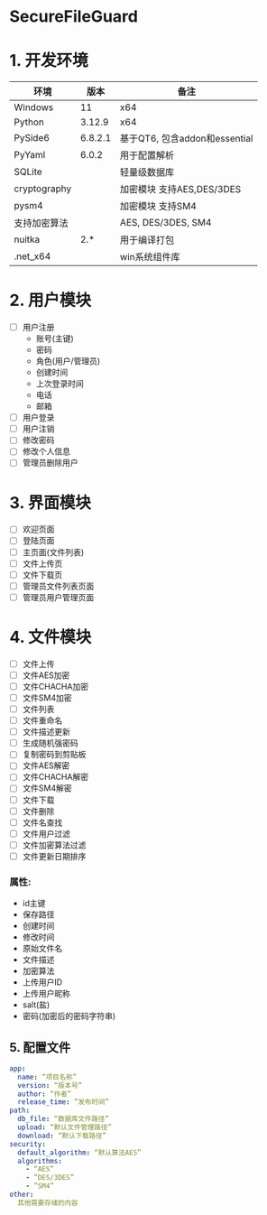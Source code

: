 # SecureFileGuard


# 1. 开发环境

| 环境 | 版本 | 备注 |
| --- | --- | --- |
| Windows | 11 | x64 |
| Python | 3.12.9 | x64 |
| PySide6 | 6.8.2.1 | 基于QT6, 包含addon和essential |
| PyYaml | 6.0.2 | 用于配置解析 |
| SQLite |  | 轻量级数据库 |
| cryptography |  | 加密模块 支持AES,DES/3DES |
| pysm4 |  | 加密模块 支持SM4 |
| 支持加密算法 |  | AES, DES/3DES, SM4 |
| nuitka | 2.* | 用于编译打包 |
| .net_x64 |  | win系统组件库 |

# 2. 用户模块

- [ ]  用户注册
    - 账号(主键)
    - 密码
    - 角色(用户/管理员)
    - 创建时间
    - 上次登录时间
    - 电话
    - 邮箱
- [ ]  用户登录
- [ ]  用户注销
- [ ]  修改密码
- [ ]  修改个人信息
- [ ]  管理员删除用户

# 3. 界面模块

- [ ]  欢迎页面
- [ ]  登陆页面
- [ ]  主页面(文件列表)
- [ ]  文件上传页
- [ ]  文件下载页
- [ ]  管理员文件列表页面
- [ ]  管理员用户管理页面

# 4. 文件模块

- [ ]  文件上传
- [ ]  文件AES加密
- [ ]  文件CHACHA加密
- [ ]  文件SM4加密
- [ ]  文件列表
- [ ]  文件重命名
- [ ]  文件描述更新
- [ ]  生成随机强密码
- [ ]  复制密码到剪贴板
- [ ]  文件AES解密
- [ ]  文件CHACHA解密
- [ ]  文件SM4解密
- [ ]  文件下载
- [ ]  文件删除
- [ ]  文件名查找
- [ ]  文件用户过滤
- [ ]  文件加密算法过滤
- [ ]  文件更新日期排序

### 属性:

- id主键
- 保存路径
- 创建时间
- 修改时间
- 原始文件名
- 文件描述
- 加密算法
- 上传用户ID
- 上传用户昵称
- salt(盐)
- 密码(加密后的密码字符串)

## 5. 配置文件
```yaml
app:
  name: “项目名称”
  version: “版本号”
  author: “作者”
  release_time: ”发布时间”
path:
  db_file: “数据库文件路径”
  upload: “默认文件管理路径”
  download: “默认下载路径”
security:
  default_algorithm: “默认算法AES”
  algorithms:
    - “AES”
    - ”DES/3DES”
    - ”SM4”
other:
  其他需要存储的内容
```

